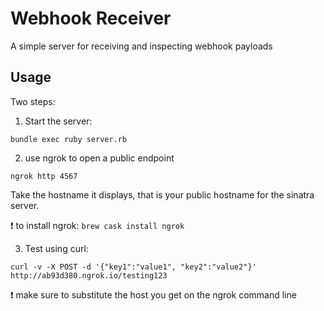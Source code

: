 # Webhook Receiver

A simple server for receiving and inspecting webhook payloads

## Usage

Two steps:

1) Start the server:

`bundle exec ruby server.rb`

2) use ngrok to open a public endpoint

`ngrok http 4567`

Take the hostname it displays, that is your public hostname for the sinatra server.

:exclamation: to install ngrok: `brew cask install ngrok`

3) Test using curl:

`curl -v -X POST -d '{"key1":"value1", "key2":"value2"}'  http://ab93d380.ngrok.io/testing123`

:exclamation: make sure to substitute the host you get on the ngrok command line
